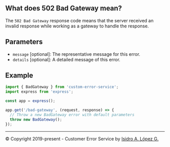 ## What does 502 Bad Gateway mean?

The `502 Bad Gateway` response code means that the server received an invalid response while working as a gateway to handle the response.

## Parameters

- `message` [optional]: The representative message for this error.
- `details` [optional]: A detailed message of this error.

## Example

```javascript
import { BadGateway } from 'custom-error-service';
import express from 'express';

const app = express();

app.get('/bad-gateway', (request, response) => {
  // Throw a new BadGateway error with default parameters
  throw new BadGateway();
});
```

---

&copy; Copyright 2019-present - Customer Error Service by [Isidro A. López G.](https://ialopezg.com/)
